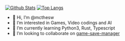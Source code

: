 [![Github Stats](https://github-readme-stats.vercel.app/api?bg_color=0000&title_color=4C71F1&text_color=8A919F&line_height=24&border_color=8884&username=mcthesw&hide=contribs&show_icons=true&count_private=true)](https://github.com/anuraghazra/github-readme-stats)
[![Top Langs](https://github-readme-stats.vercel.app/api/top-langs/?bg_color=0000&title_color=4C71F1&text_color=8A919F&card_width=240&border_color=8884&username=mcthesw&layout=compact)](https://github.com/anuraghazra/github-readme-stats)
- 👋 Hi, I’m @mcthesw
- 👀 I’m interested in Games, Video codings and AI
- 🌱 I’m currently learning Python3, Rust, Typescript
- 💞️ I’m looking to collaborate on [game-save-manager](https://github.com/mcthesw/game-save-manager)
